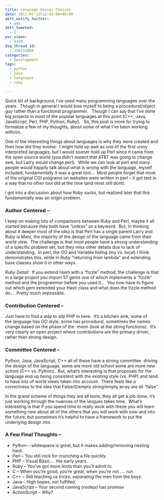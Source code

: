 ```yaml
---
title: Language Design Choices
date: 2011-07-12T12:45:00+00:00
aktt_notify_twitter:
  - yes
aktt_tweeted:
  - 1
pvc_views:
  - 8430
dsq_thread_id:
  - 356233888
categories:
  - Development
tags:
  - python
  - java
  - languages
  - ruby

---
```

Quick bit of background, I&#8217;ve used many programming languages over the years.  Though in general I would bias myself to being a procedural/object guy rather than a functional programmer.   Though I can say that I&#8217;ve done big projects in most of the popular languages at this point [C++, Java, JavaScript, Perl, PHP, Python, Ruby].   So, this post is more for trying to formalize a few of my thoughts, about some of what I&#8217;ve been working with/on.

One of the interesting things about languages is why they were created and then how did they evolve.  I might hold up awk as one of the first unixy interpreted languages, but I would sooner hold up Perl since it came from the open source world (you didn&#8217;t expect that AT&T was going to change awk, but Larry would change perl).  While we can look at perl and many people would happily talk about what is wrong with the language, myself included, fundamentally it was a great tool&#8230;  Most people forget that most of the original CGI programs on websites were written in perl &#8211; it got text in a way that no other tool did at the time (and most still dont).

I got into a discussion about how Ruby sucks, but realized later that this fundamentally was an origin problem.

### Author Centered &#8211;

I keep on making lots of comparisons between Ruby and Perl, maybe it all started because they both have &#8220;unless&#8221; as a keyword.  But, in thinking about it deeper most of the idea is that Perl has a single parent Larry and Ruby is Matz, the majority of the design of the language came from their world view.  The challenge is that most people have a strong understanding of a specific problem set, but they miss other details due to lack of understanding.  In perl, the OO and Variable hiding (my vs. local) I think demonstrates this, while in Ruby &#8220;returning from lambda&#8221; and extending base classes show it in other ways.

_Ruby Detail_:  If you extend Hash with a &#8220;fizzle&#8221; method, the challenge is that in a large project you import 57 gems one of which implements a &#8220;fizzle&#8221; method and the programmer before you used it&#8230;  You now have to figure out which gem extended your Hash class and what does the fizzle method do&#8230;  Pretty much impossible.

### Contribution Centered &#8211;

Just have to find a way to slip PHP in here.  It&#8217;s a kitchen sink, some of the language has OO style, some has procedural, sometimes the names change based on the phase of the  moon (look at the string functions).  It&#8217;s very clearly an open project where contributions are the primary driver, rather than strong design.

### Committee Centered &#8211;

Python, Java, JavaScript, C++ all of these have a strong committee  driving the design of the language, some are more old school some are more new school (C++ vs. Python).  But, what&#8217;s interesting is that proposals for the language end up being consistent with the existing style (vs. PHP) and tend to have lots of world views taken into account.  There feels like a correctness to the idea that False/0/empty string/empty array are all &#8220;false&#8221;.

In the grand scheme of things they are all tools, they all get a job done, it&#8217;s just working through the nuances of the langues takes time.  What&#8217;s interesting is that if you spend time to really work with these you will learn something new about all of the others that you will work with now and into the future, but sometimes it&#8217;s helpful to have a framework to put the underlying design into.

### A Few Final Thoughts &#8211;

  * Python &#8211; whitespace is great, but it makes adding/removing nesting hard.
  * Perl &#8211; You still rock for crunching a file quickly.
  * PHP &#8211; Visual Basic&#8230;  the early years.
  * Ruby &#8211; You&#8217;ve got more limits than you&#8217;ll admit to.
  * C &#8211; When you&#8217;re good, you&#8217;re great, when you&#8217;re not &#8230;. run.
  * C++ &#8211; Still teaching us tricks, separating the men from the boys.
  * Java &#8211; High hopes, not fulfilled.
  * JavaScript &#8211; Your second coming (nodejs) has promise
  * ActionScript &#8211; Why?
